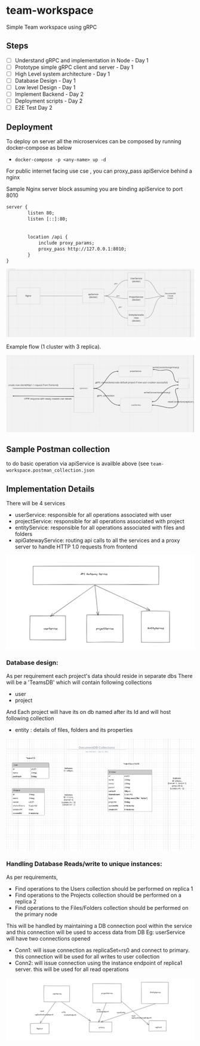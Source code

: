 # team-workspace
Simple Team workspace using gRPC


## Steps
- [ ] Understand gRPC and implementation in Node - Day 1
- [ ] Prototype simple gRPC client and server - Day 1
- [ ] High Level system architecture - Day 1
- [ ] Database Design - Day 1
- [ ] Low level Design - Day 1
- [ ] Implement Backend - Day 2
- [ ] Deployment scripts - Day 2
- [ ] E2E Test Day 2

## Deployment 
To deploy on server all the microservices can be composed by running docker-compose as below
- ```docker-compose -p <any-name> up -d```

For public internet facing use cse , you can proxy_pass apiService behind a nginx

Sample Nginx server block assuming you are binding apiService to port 8010

``` 
server {
        listen 80;
        listen [::]:80;


        location /api {
            include proxy_params;
            proxy_pass http://127.0.0.1:8010;
        }
} 
```
<img src="deployment-1.png">

Example flow (1 cluster with 3 replica).


<img src="sample_flow_1.png">

## Sample Postman collection 
to do basic operation via apiService is availble above (see ```team-workspace.postman_collection.json```

## Implementation Details

There will be 4 services
- userService: responsible for all operations associated with user
- projectService: responsible for all operations associated with project 
- entityService: responsible for all operations associated with  files and folders
- apiGatewayService: routing api calls to all the services and a proxy server to handle HTTP 1.0 requests from frontend

<img src="GatewayService.png">

### Database design:
As per requirement each project's data should reside in separate dbs
There will be a 'TeamsDB' which will contain following collections
- user
- project

And Each project will have its on db named after its Id and will host following collection
- entity : details of files, folders and its properties


<img src="db.png">

### Handling Database Reads/write to unique instances:
As per requirements, 
- Find operations to the Users collection should be performed on replica 1
- Find operations to the Projects collection should be performed on a replica 2
- Find operations to the Files/Folders collection should be performed on the primary node

This will be handled by maintaining a DB connection pool within the service and this connection will be used to access data from DB
Eg: userService will have two connections opened
- Conn1: will issue connection as replicaSet=rs0 and connect to primary. this connection will be used for all writes to user collection
- Conn2: will issue connection using the instance endpoint of replica1 server. this will be used for all read operations

<img src="ConnectionPool.png">
